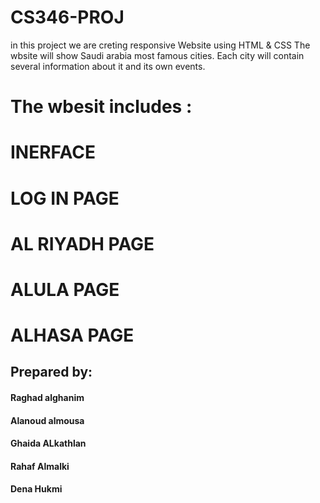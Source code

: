 # CS346-PROJ
in this project we are creting responsive  Website using HTML & CSS 
The wbsite will show Saudi arabia most famous cities. Each city will contain several information about it and its own events.


# The wbesit includes :
# INERFACE
# LOG IN PAGE
# AL RIYADH PAGE
# ALULA PAGE
# ALHASA PAGE





## Prepared by:
#### Raghad alghanim
#### Alanoud almousa
#### Ghaida ALkathlan
#### Rahaf Almalki
#### Dena Hukmi

